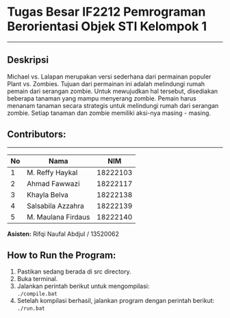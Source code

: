 # **Tugas Besar IF2212 Pemrograman Berorientasi Objek STI Kelompok 1**  
_______
## Deskripsi
Michael vs. Lalapan merupakan versi sederhana dari permainan populer Plant vs. Zombies. Tujuan dari permainan ini adalah melindungi rumah pemain dari serangan zombie. Untuk mewujudkan hal tersebut, disediakan beberapa tanaman yang mampu menyerang zombie. Pemain harus menanam tanaman secara strategis untuk melindungi rumah dari serangan zombie. Setiap tanaman dan zombie memiliki aksi-nya masing - masing. 

## Contributors:
_______

| **No**     | **Nama**                   | **NIM**           |
| ------ | ---------------------- | ------------- |
| 1      | M. Reffy Haykal        | 18222103      |
| 2      | Ahmad Fawwazi          | 18222117      |
| 3      | Khayla Belva           | 18222138      |
| 4      | Salsabila Azzahra      | 18222139      |
| 5      | M. Maulana Firdaus     | 18222140      |

**Asisten:** Rifqi Naufal Abdjul / 13520062

## **How to Run the Program:**
1. Pastikan sedang berada di src directory.
2. Buka terminal.  
3. Jalankan perintah berikut untuk mengompilasi:  
   `./compile.bat`
4. Setelah kompilasi berhasil, jalankan program dengan perintah berikut:  
   `./run.bat`
